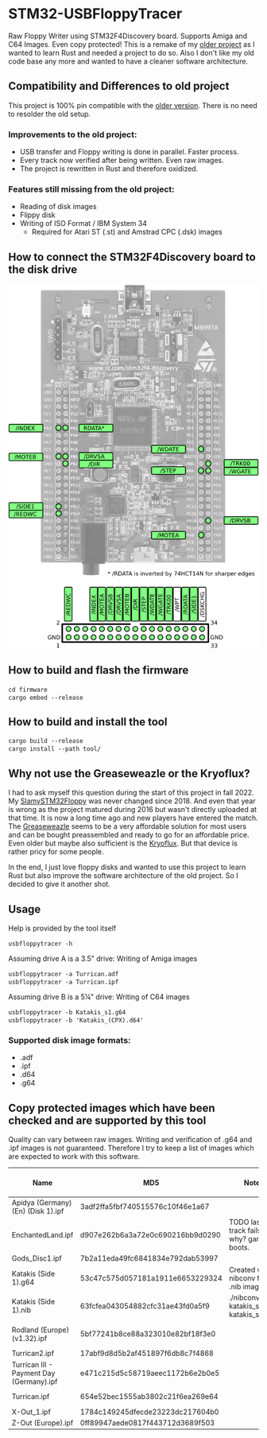 # STM32-USBFloppyTracer

Raw Floppy Writer using STM32F4Discovery board. Supports Amiga and C64 Images. Even copy protected!
This is a remake of my [older project](https://github.com/Slamy/SlamySTM32Floppy) as I wanted to learn Rust and needed a project to do so.
Also I don't like my old code base any more and wanted to have a cleaner software architecture.

## Compatibility and Differences to old project

This project is 100% pin compatible with the [older version](https://github.com/Slamy/SlamySTM32Floppy).
There is no need to resolder the old setup.

### Improvements to the old project:

* USB transfer and Floppy writing is done in parallel. Faster process.
* Every track now verified after being written. Even raw images.
* The project is rewritten in Rust and therefore oxidized.

### Features still missing from the old project:

* Reading of disk images
* Flippy disk
* Writing of ISO Format / IBM System 34
    * Required for Atari ST (.st) and Amstrad CPC (.dsk) images

## How to connect the STM32F4Discovery board to the disk drive

![Pinout diagram of STM32F4Discovery board with floppy signals](doc/pinout.png)

## How to build and flash the firmware

	cd firmware
	cargo embed --release

## How to build and install the tool

	cargo build --release
	cargo install --path tool/

## Why not use the Greaseweazle or the Kryoflux?

I had to ask myself this question during the start of this project in fall 2022. My [SlamySTM32Floppy](https://github.com/Slamy/SlamySTM32Floppy) was never changed since 2018. And even that year is wrong as the project matured during 2016 but wasn't directly uploaded at that time. It is now a long time ago and new players have entered the match. The [Greaseweazle](https://github.com/keirf/greaseweazle) seems to be a very affordable solution for most users and can be bought preassembled and ready to go for an affordable price.
Even older but maybe also sufficient is the [Kryoflux](https://kryoflux.com/). But that device is rather pricy for some people.

In the end, I just love floppy disks and wanted to use this project to learn Rust but also improve the software architecture of the old project. So I decided to give it another shot.

## Usage

Help is provided by the tool itself

    usbfloppytracer -h

Assuming drive A is a 3.5" drive: Writing of Amiga images

    usbfloppytracer -a Turrican.adf 
    usbfloppytracer -a Turrican.ipf 

Assuming drive B is a 5¼" drive: Writing of C64 images

    usbfloppytracer -b Katakis_s1.g64
    usbfloppytracer -b 'Katakis_(CPX).d64'


### Supported disk image formats:

* .adf
* .ipf
* .d64
* .g64

## Copy protected images which have been checked and are supported by this tool

Quality can vary between raw images. Writing and verification of .g64 and .ipf images is not guaranteed.
Therefore I try to keep a list of images which are expected to work with this software.

| Name                                    | MD5                              | Notes                                     | Copy Protection Method|
|-----------------------------------------|----------------------------------|-------------------------------------------|-----------------------|
| Apidya (Germany) (En) (Disk 1).ipf      | 3adf2ffa5fbf740515576c10f46e1a67 |                                           |                       |
| EnchantedLand.ipf                       | d907e262b6a3a72e0c690216bb9d0290 | TODO last track fails? why? game boots.   |                       |
| Gods_Disc1.ipf                          | 7b2a11eda49fc6841834e792dab53997 |                                           |                       |
| Katakis (Side 1).g64                    | 53c47c575d057181a1911e6653229324 | Created with nibconv from .nib image      | Rainbow Arts (RADWAR) |
| Katakis (Side 1).nib                    | 63fcfea043054882cfc31ae43fd0a5f9 | ./nibconv -r katakis_s1.nib katakis_s1.g64| Rainbow Arts (RADWAR) |
| Rodland (Europe) (v1.32).ipf            | 5bf77241b8ce88a323010e82bf18f3e0 |                                           | Rob Northen copylock? |
| Turrican2.ipf                           | 17abf9d8d5b2af451897f6db8c7f4868 |                                           |                       |
| Turrican III - Payment Day (Germany).ipf| e471c215d5c58719aeec1172b6e2b0e5 |                                           |                       |
| Turrican.ipf                            | 654e52bec1555ab3802c21f6ea269e64 |                                           | Long Tracks           |
| X-Out_1.ipf                             | 1784c149245dfecde23223dc217604b0 |                                           |                       |
| Z-Out (Europe).ipf                      | 0ff89947aede0817f443712d3689f503 |                                           |                       |


